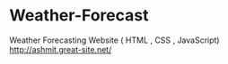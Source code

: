# Weather-Forecast
Weather Forecasting Website ( HTML , CSS , JavaScript)
http://ashmit.great-site.net/
